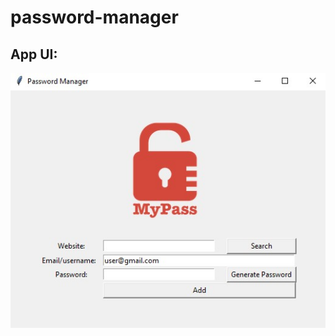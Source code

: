 # password-manager


## App UI: 

<img src="https://github.com/sohal619/icons-pics/blob/main/password_manager.jpg?raw=true">
